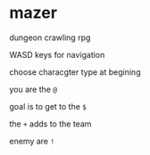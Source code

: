 # mazer

dungeon crawling rpg

WASD keys for navigation 

choose characgter type at begining

you are the `@` 

goal is to get to the `$`

the `+` adds to the team

enemy are `!`